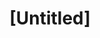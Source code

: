 ---
pid: LLP162
title: "[Untitled]"
location_transcription: 
zipcode: '19124'
outside_phl: 
neighborhood: Juniata,Frankford,Feltonville
age: '13'
age_range: 13-19
instagram: 
image_file_name: LLP_162.jpg
proposal_transcription: 
topic: Unknown
topic_summary: '0'
type: Other No Form
keywords_other: blank
credit: Nashaly R.
image_labels: 
twitter: 
facebook: 
permalink: "/monuments/llp162/"
layout: item-page
---